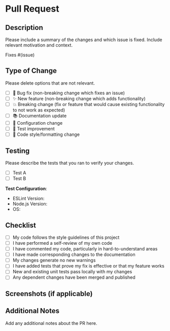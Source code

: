 # Pull Request

## Description

Please include a summary of the changes and which issue is fixed. Include relevant motivation and context.

Fixes #(issue)

## Type of Change

Please delete options that are not relevant.

- [ ] 🐛 Bug fix (non-breaking change which fixes an issue)
- [ ] ✨ New feature (non-breaking change which adds functionality)
- [ ] 💥 Breaking change (fix or feature that would cause existing functionality to not work as expected)
- [ ] 📚 Documentation update
- [ ] 🔧 Configuration change
- [ ] 🧪 Test improvement
- [ ] 🎨 Code style/formatting change

## Testing

Please describe the tests that you ran to verify your changes.

- [ ] Test A
- [ ] Test B

**Test Configuration**:
- ESLint Version:
- Node.js Version:
- OS:

## Checklist

- [ ] My code follows the style guidelines of this project
- [ ] I have performed a self-review of my own code
- [ ] I have commented my code, particularly in hard-to-understand areas
- [ ] I have made corresponding changes to the documentation
- [ ] My changes generate no new warnings
- [ ] I have added tests that prove my fix is effective or that my feature works
- [ ] New and existing unit tests pass locally with my changes
- [ ] Any dependent changes have been merged and published

## Screenshots (if applicable)

## Additional Notes

Add any additional notes about the PR here.